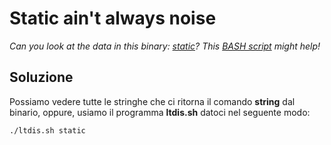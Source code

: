 # Static ain't always noise
*Can you look at the data in this binary: [static](https://mercury.picoctf.net/static/ec4dbd8898ade34e1d60d5b70c1b8c8c/static)? This [BASH script](https://mercury.picoctf.net/static/ec4dbd8898ade34e1d60d5b70c1b8c8c/ltdis.sh) might help!*
<br>

## Soluzione
Possiamo vedere tutte le stringhe che ci ritorna il comando **string** dal binario, oppure, usiamo il programma **ltdis.sh** datoci nel seguente modo:
```bash
./ltdis.sh static
```